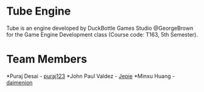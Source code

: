 # Tube Engine
Tube is an engine developed by DuckBottle Games Studio @GeorgeBrown for the Game Engine Development class (Course code: T163, 5th Semester).

# Team Members
*Puraj Desai - [puraj123](https://github.com/puraj123)
*John Paul Valdez - [Jepie](https://github.com/Jepie)
*Minxu Huang - [daimenion](https://github.com/daimenion)
